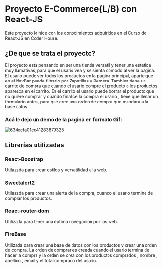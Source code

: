 # Proyecto E-Commerce(L/B) con React-JS 
Este proyecto lo hice con los conocimientos adquiridos en el Curso de React-JS en Coder House.

## ¿De que se trata el proyecto?

El proyecto esta pensando en ser una tienda versatil y tener una estetica muy llamativas, para que el usario vea y se sienta comodo al ver la pagina.
El usario puede ver todos los productos en la pagina principal, aparte que en el 
NavBar puede  filtrarlo por Zapatillas o Remera. Tambien tiene un carrito de compra que cuando el usario compre el producto o los productos aparesca en el carrito. En el carrito el usario puede borrar el producto que no quiere comprar y cuando finalice la compra el usario , tiene que llenar un formulario antes, para que cree una orden de compra que mandara a la base datos. 

### Acá le dejo un demo de la pagina en formato Gif:
![634ecfa01ed41283879325](https://user-images.githubusercontent.com/104284725/196485074-cc7dca7a-f5ac-430d-bab3-62ea645cb5d8.gif)

## Librerías utilizadas

### React-Boostrap

Utilazada para crear estilos y versatilidad a la web.

### Sweetalert2

Utilazada para crear una alerta de la compra, cuando el usario termine de comprar los productos.

### React-router-dom

Utilizada para tener una óptima navegacion por las web.

### FireBase

Utilizada para crear una base de datos con los productos y crear una orden de compra.
La orden de comprar es creada cuando el usario termina de hacer la compra y la orden se crea con los productos comprados , nombre , apellido , email y el total comprado del usario.

